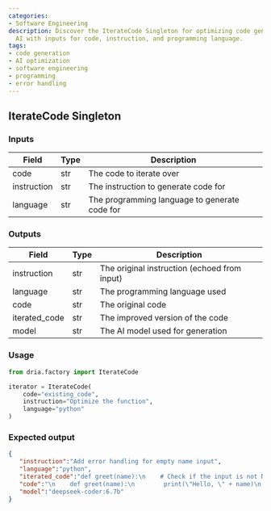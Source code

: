 ```yaml
---
categories:
- Software Engineering
description: Discover the IterateCode Singleton for optimizing code generation using
  AI with inputs for code, instruction, and programming language.
tags:
- code generation
- AI optimization
- software engineering
- programming
- error handling
---
```


## IterateCode Singleton

### Inputs
| Field | Type | Description |
|-------|------|-------------|
| code | str | The code to iterate over |
| instruction | str | The instruction to generate code for |
| language | str | The programming language to generate code for |

### Outputs
| Field | Type | Description |
|-------|------|-------------|
| instruction | str | The original instruction (echoed from input) |
| language | str | The programming language used |
| code | str | The original code |
| iterated_code | str | The improved version of the code |
| model | str | The AI model used for generation |

### Usage

```python
from dria.factory import IterateCode

iterator = IterateCode(
    code="existing_code",
    instruction="Optimize the function",
    language="python"
)
```

### Expected output

```json
{
   "instruction":"Add error handling for empty name input",
   "language":"python",
   "iterated_code":"def greet(name):\n    # Check if the input is not None and strip leading/trailing whitespace characters\n    if name and name.strip():\n        print(\"Hello, \" + name)\n    else:\n        raise ValueError(\\'Name cannot be empty\\')  # Raise an error if the name is empty or contains only spaces",
   "code":"\n    def greet(name):\n        print(\"Hello, \" + name)\n    ",
   "model":"deepseek-coder:6.7b"
}
```